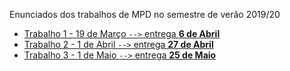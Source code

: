 Enunciados dos trabalhos de MPD no semestre de verão 2019/20

* [Trabalho 1 - 19 de Março `-->` entrega **6 de Abril**](Trabalho1.md)
* [Trabalho 2 - 1 de Abril `-->` entrega **27 de Abril**](Trabalho2.md)
* [Trabalho 3 - 1 de Maio `-->` entrega **25 de Maio**](Trabalho3.md)
